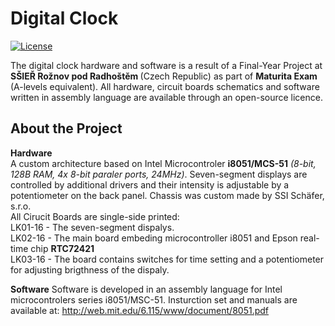 # Digital Clock
[![License](https://img.shields.io/badge/License-BSD_3--Clause-blue.svg)](https://opensource.org/licenses/BSD-3-Clause)

The digital clock hardware and software is a result of a Final-Year Project at <b>SŠIEŘ Rožnov pod Radhoštěm </b> (Czech Republic) as part of <b>Maturita Exam</b> (A-levels equivalent). All hardware, circuit boards schematics and software written in assembly language are available through an open-source licence.

## About the Project
<b>Hardware</b><br>
A custom architecture based on Intel Microcontroler <b>i8051/MCS-51</b> *(8-bit, 128B RAM, 4x 8-bit paraler ports, 24MHz)*. Seven-segment displays are controlled by additional drivers and their intensity is adjustable by a potentiometer on the back panel. Chassis was custom made by SSI Schäfer, s.r.o. <br>
All Cirucit Boards are single-side printed: <br>
LK01-16 - The seven-segment dispalys. <br>
LK02-16 - The main board embeding microcontroller i8051 and Epson real-time chip <b>RTC72421</b><br>
LK03-16 - The board contains switches for time setting and a potentiometer for adjusting brigthness of the dispaly.

<b>Software</b>
Software is developed in an assembly language for Intel microcontrolers series i8051/MSC-51. 
Insturction set and manuals are available at: <a href='http://web.mit.edu/6.115/www/document/8051.pdf'> http://web.mit.edu/6.115/www/document/8051.pdf </a>
